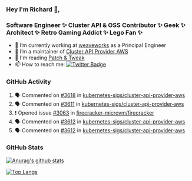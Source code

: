 ### Hey I'm Richard 👋, 

<h3 align="left">Software Engineer ✨ Cluster API & OSS Contributor ✨ Geek ✨ Architect ✨ Retro Gaming Addict ✨ Lego Fan ✨</h3>

- 🔭 I’m currently working at [weaveworks](https://github.com/weaveworks) as a Principal Engineer
- 👯 I’m a maintainer of [Cluster API Provider AWS](https://github.com/kubernetes-sigs/cluster-api-provider-aws)
- 💬 I'm reading [Patch & Tweak](https://bjooks.com/products/patch-tweak-exploring-modular-synthesis)
- 📫 How to reach me: [![Twitter Badge](https://img.shields.io/badge/-@fruit_case-00acee?style=flat&logo=Twitter&logoColor=white)](https://twitter.com/intent/follow?screen_name=fruit_case "Follow on Twitter")

### GitHub Activity 

<!--START_SECTION:activity-->
1. 🗣 Commented on [#3618](https://github.com/kubernetes-sigs/cluster-api-provider-aws/issues/3618) in [kubernetes-sigs/cluster-api-provider-aws](https://github.com/kubernetes-sigs/cluster-api-provider-aws)
2. 🗣 Commented on [#3611](https://github.com/kubernetes-sigs/cluster-api-provider-aws/issues/3611) in [kubernetes-sigs/cluster-api-provider-aws](https://github.com/kubernetes-sigs/cluster-api-provider-aws)
3. ❗️ Opened issue [#3063](https://github.com/firecracker-microvm/firecracker/issues/3063) in [firecracker-microvm/firecracker](https://github.com/firecracker-microvm/firecracker)
4. 🗣 Commented on [#3612](https://github.com/kubernetes-sigs/cluster-api-provider-aws/issues/3612) in [kubernetes-sigs/cluster-api-provider-aws](https://github.com/kubernetes-sigs/cluster-api-provider-aws)
5. 🗣 Commented on [#3612](https://github.com/kubernetes-sigs/cluster-api-provider-aws/issues/3612) in [kubernetes-sigs/cluster-api-provider-aws](https://github.com/kubernetes-sigs/cluster-api-provider-aws)
<!--END_SECTION:activity-->

### GitHub Stats

[![Anurag's github stats](https://github-readme-stats.vercel.app/api?username=richardcase&count_private=true&show_icons=true)](https://github.com/anuraghazra/github-readme-stats)

[![Top Langs](https://github-readme-stats.vercel.app/api/top-langs/?username=richardcase&hide=html&layout=compact)](https://github.com/anuraghazra/github-readme-stats)
